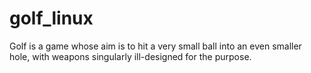 # golf_linux
Golf is a game whose aim is to hit a very small ball into an even smaller hole, with weapons singularly ill-designed for the purpose.
